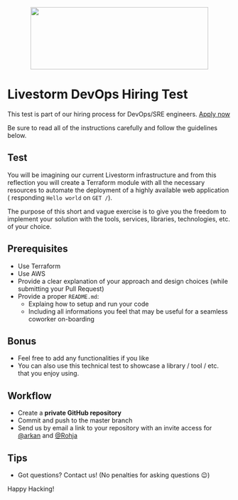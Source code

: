 <p align="center">
  <img width="400" height="140" src="https://cdn.livestorm.co/assets/logo-livestorm-dark-2922e64c334d4430dafcd0f1da9e6171d41e8da308e4a31933b52caa36b33539.svg">
</p>

# Livestorm DevOps Hiring Test

This test is part of our hiring process for DevOps/SRE engineers. [Apply now](https://jobs.livestorm.co/)

Be sure to read all of the instructions carefully and follow the guidelines below.

## Test

You will be imagining our current Livestorm infrastructure and from this reflection you will create a Terraform module with all the necessary resources to automate the deployment of a highly available web application ( responding `Hello world` on `GET /`).

The purpose of this short and vague exercise is to give you the freedom to implement your solution with the tools, services, libraries, technologies, etc. of your choice.

## Prerequisites

- Use Terraform
- Use AWS
- Provide a clear explanation of your approach and design choices (while submitting your Pull Request)
- Provide a proper `README.md`:<br/>
    - Explaing how to setup and run your code<br/>
    - Including all informations you feel that may be useful for a seamless coworker on-boarding

## Bonus

- Feel free to add any functionalities if you like
- You can also use this technical test to showcase a library / tool / etc. that you enjoy using.

## Workflow
- Create a **private GitHub repository**
- Commit and push to the master branch
- Send us by email a link to your repository with an invite access for [@arkan](https://github.com/arkan) and [@Rohja](https://github.com/Rohja)

## Tips
- Got questions? Contact us! (No penalties for asking questions 😉️)

Happy Hacking!
